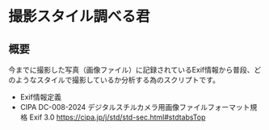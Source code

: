 # 撮影スタイル調べる君
## 概要
今までに撮影した写真（画像ファイル）に記録されているExif情報から普段、どのようなスタイルで撮影しているか分析する為のスクリプトです。

- Exif情報定義
 - CIPA DC-008-2024 デジタルスチルカメラ用画像ファイルフォーマット規格 Exif 3.0
https://cipa.jp/j/std/std-sec.html#stdtabsTop
